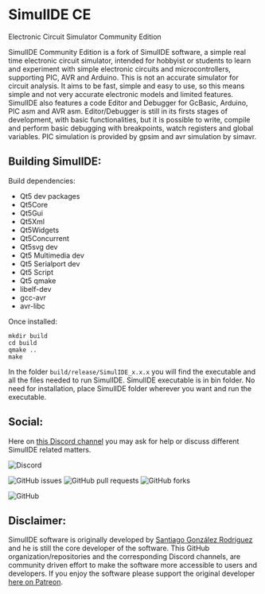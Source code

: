 # SimulIDE CE

Electronic Circuit Simulator Community Edition


SimulIDE Community Edition is a fork of SimulIDE software, a simple real time electronic circuit simulator, intended for hobbyist or students to learn and experiment with simple electronic circuits and microcontrollers, supporting PIC, AVR and Arduino. This is not an accurate simulator for circuit analysis. It aims to be fast, simple and easy to use, so this means simple and not very accurate electronic models and limited features. SimulIDE also features a code Editor and Debugger for GcBasic, Arduino, PIC asm and AVR asm. Editor/Debugger is still in its firsts stages of development, with basic functionalities, but it is possible to write, compile and perform basic debugging with breakpoints, watch registers and global variables. PIC simulation is provided by gpsim and avr simulation by simavr.


## Building SimulIDE:

Build dependencies:

 - Qt5 dev packages
 - Qt5Core
 - Qt5Gui
 - Qt5Xml
 - Qt5Widgets
 - Qt5Concurrent
 - Qt5svg dev
 - Qt5 Multimedia dev
 - Qt5 Serialport dev
 - Qt5 Script
 - Qt5 qmake
 - libelf-dev
 - gcc-avr
 - avr-libc

 
Once installed:

```
mkdir build
cd build
qmake ..
make
```

In the folder `build/release/SimulIDE_x.x.x` you will find the executable and all the files needed to run SimulIDE. SimulIDE executable is in bin folder. No need for installation, place SimulIDE folder wherever you want and run the executable.

## Social:

Here on [this Discord channel](https://discord.gg/nTRbdpY) you may ask for help or discuss different SimulIDE related matters.

![Discord](https://img.shields.io/discord/697035358088462346) 

![GitHub issues](https://img.shields.io/github/issues-raw/SimulIDE/SimulIDE)
![GitHub pull requests](https://img.shields.io/github/issues-pr/SimulIDE/SimulIDE)
![GitHub forks](https://img.shields.io/github/forks/SimulIDE/SimulIDE)


![GitHub](https://img.shields.io/github/license/SimulIDE/SimulIDE)

## Disclaimer:

SimulIDE software is originally developed by [Santiago González Rodriguez](santigoro@gmail.com) and he is still the core developer of the software. This GitHub organization/repositories and the corresponding Discord channels, are community driven effort to make the software more accessible to users and developers. If you enjoy  the software please support the original developer [here on Patreon](https://www.patreon.com/simulide).
